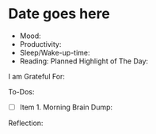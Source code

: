# Date goes here
- Mood:
- Productivity:
- Sleep/Wake-up-time:
- Reading:
Planned Highlight of The Day:

I am Grateful For:

To-Dos:
- [ ] Item 1.
Morning Brain Dump:

Reflection: